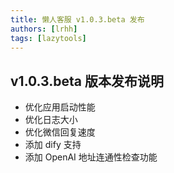 ```yaml
---
title: 懒人客服 v1.0.3.beta 发布
authors: [lrhh]
tags: [lazytools]
---
```


## v1.0.3.beta 版本发布说明

* 优化应用启动性能
* 优化日志大小
* 优化微信回复速度
* 添加 dify 支持
* 添加 OpenAI 地址连通性检查功能